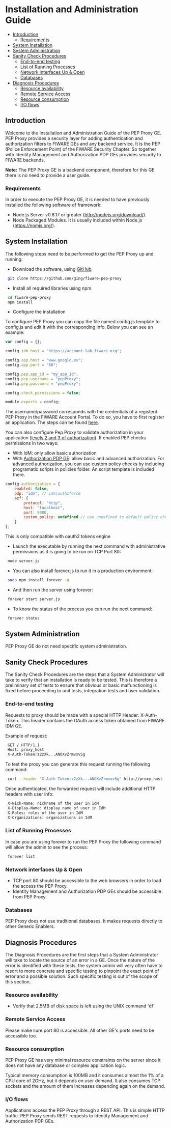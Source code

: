 # Installation and Administration Guide

-   [Introduction](#introduction)
    -   [Requirements](#requirements)
-   [System Installation](#system-installation)
-   [System Administration](#system-administration)
-   [Sanity Check Procedures](#sanity-check-procedures)
    -   [End-to-end testing](#end-to-end-testing)
    -   [List of Running Processes](#list-of-running-processes)
    -   [Network interfaces Up & Open](#network-interfaces-up--open)
    -   [Databases](#databases)
-   [Diagnosis Procedures](#diagnosis-procedures)
    -   [Resource availability](#resource-availability)
    -   [Remote Service Access](#remote-service-access)
    -   [Resource consumption](#resource-consumption)
    -   [I/O flows](#io-flows)

## Introduction

Welcome to the Installation and Administration Guide of the PEP Proxy GE. PEP Proxy provides a security layer for adding
authentication and authorization filters to FIWARE GEs and any backend service. It is the PEP (Police Enforcement Point)
of the FIWARE Security Chapter. So together with Identity Management and Authorization PDP GEs provides security to
FIWARE backends.

**Note:** The PEP Proxy GE is a backend component, therefore for this GE there is no need to provide a user guide.

### Requirements

In order to execute the PEP Proxy GE, it is needed to have previously installed the following software of framework:

-   Node.js Server v0.8.17 or greater (http://nodejs.org/download/).
-   Node Packaged Modules. It is usually included within Node.js (https://npmjs.org/).

## System Installation

The following steps need to be performed to get the PEP Proxy up and running:

-   Download the software, using [GitHub](http://github.com/ging/fiware-pep-proxy).

```bash
 git clone https://github.com/ging/fiware-pep-proxy
```

-   Install all required libraries using npm.

```bash
 cd fiware-pep-proxy
 npm install
```

-   Configure the installation

To configure PEP Proxy you can copy the file named config.js.template to config.js and edit it with the corresponding
info. Below you can see an example:

```javascript
var config = {};

config.idm_host = "https://account.lab.fiware.org";

config.app.host = "www.google.es";
config.app.port = "80";

config.pep.app_id = "my_app_id";
config.pep.username = "pepProxy";
config.pep.password = "pepProxy";

config.check_permissions = false;

module.exports = config;
```

The username/password corresponds with the credentials of a registerd PEP Proxy in the FIWARE Account Portal. To do so,
you have to first register an application. The steps can be found
[here](http://fiware-idm.readthedocs.io/en/latest/user_guide/#def-register-pep-and-iot).

You can also configure Pep Proxy to validate authorization in your application
([levels 2 and 3 of authorization](user_guide.md#level-2-basic-authorization)). If enabled PEP checks permissions in two
ways:

-   With IdM: only allow basic authorization
-   With [Authorization PDP GE](https://authzforce-ce-fiware.readthedocs.io/en/latest/): allow basic and advanced
    authorization. For advanced authorization, you can use custom policy checks by including programatic scripts in
    policies folder. An script template is included there.

```javascript
config.authorization = {
    enabled: false,
    pdp: "idm", // idm|authzforce
    azf: {
        protocol: "http",
        host: "localhost",
        port: 8080,
        custom_policy: undefined // use undefined to default policy checks (HTTP verb + path).
    }
};
```

This is only compatible with oauth2 tokens engine

-   Launch the executable by running the next command with administrative permissions as it is going to be run on TCP
    Port 80:

```bash
 node server.js
```

-   You can also install forever.js to run it in a production environment:

```bash
 sudo npm install forever -g
```

-   And then run the server using forever:

```bash
 forever start server.js
```

-   To know the status of the process you can run the next command:

```bash
 forever status
```

## System Administration

PEP Proxy GE do not need specific system administration.

## Sanity Check Procedures

The Sanity Check Procedures are the steps that a System Administrator will take to verify that an installation is ready
to be tested. This is therefore a preliminary set of tests to ensure that obvious or basic malfunctioning is fixed
before proceeding to unit tests, integration tests and user validation.

### End-to-end testing

Requests to proxy should be made with a special HTTP Header: X-Auth-Token. This header contains the OAuth access token
obtained from FIWARE IDM GE.

Example of request:

```bash
 GET / HTTP/1.1
 Host: proxy_host
 X-Auth-Token:z2zXk...ANOXvZrmvxvSg
```

To test the proxy you can generate this request running the following command:

```bash
 curl --header "X-Auth-Token:z2zXk...ANOXvZrmvxvSg" http://proxy_host
```

Once authenticated, the forwarded request will include additional HTTP headers with user info:

```bash
 X-Nick-Name: nickname of the user in IdM
 X-Display-Name: display name of user in IdM
 X-Roles: roles of the user in IdM
 X-Organizations: organizations in IdM
```

### List of Running Processes

In case you are using forever to run the PEP Proxy the following command will allow the admin to see the process:

```bash
 forever list
```

### Network interfaces Up & Open

-   TCP port 80 should be accessible to the web browsers in order to load the access the PEP Proxy.
-   Identity Management and Authorization PDP GEs should be accessible from PEP Proxy.

### Databases

PEP Proxy does not use traditional databases. It makes requests directly to other Generic Enablers.

## Diagnosis Procedures

The Diagnosis Procedures are the first steps that a System Administrator will take to locate the source of an error in a
GE. Once the nature of the error is identified with these tests, the system admin will very often have to resort to more
concrete and specific testing to pinpoint the exact point of error and a possible solution. Such specific testing is out
of the scope of this section.

### Resource availability

-   Verify that 2.5MB of disk space is left using the UNIX command 'df'

### Remote Service Access

Please make sure port 80 is accessible. All other GE's ports need to be accessible too.

### Resource consumption

PEP Proxy GE has very minimal resource constraints on the server since it does not have any database or complex
application logic.

Typical memory consumption is 100MB and it consumes almost the 1% of a CPU core of 2GHz, but it depends on user demand.
It also consumes TCP sockets and the amount of them increases depending again on the demand.

### I/O flows

Applications access the PEP Proxy through a REST API. This is simple HTTP traffic. PEP Proxy sends REST requests to
Identity Management and Authorization PDP GEs.
